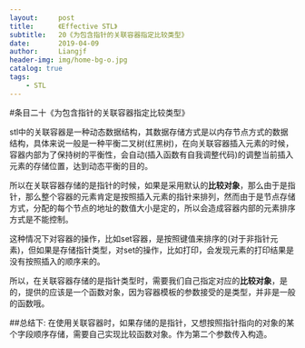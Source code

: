 ```yaml
---
layout:     post                  
title:      《Effective STL》         
subtitle:   20《为包含指针的关联容器指定比较类型》
date:       2019-04-09          
author:     Liangjf                  
header-img: img/home-bg-o.jpg
catalog: true                      
tags:                       
    - STL
---
```


#条目二十《为包含指针的关联容器指定比较类型》

stl中的关联容器是一种动态数据结构，其数据存储方式是以内存节点方式的数据结构，具体来说一般是一种平衡二叉树(红黑树)，在向关联容器插入元素的时候，容器内部为了保持树的平衡性，会自动(插入函数有自我调整代码)的调整当前插入元素的存储位置，达到动态平衡的目的。

所以在关联容器存储的是指针的时候，如果是采用默认的**比较对象**，那么由于是指针，那么整个容器的元素肯定是按照插入元素的指针来排列，然而由于是节点存储方式，分配的每个节点的地址的数值大小是定的，所以会造成容器内部的元素排序方式是不能控制。

这种情况下对容器的操作，比如set容器，是按照键值来排序的(对于非指针元素)，但如果是存储指针类型，对set的操作，比如打印，会发现元素的打印结果是没有按照插入的顺序来的。

所以，在关联容器存储的是指针类型时，需要我们自己指定对应的**比较对象**，是的，提供的应该是一个函数对象，因为容器模板的参数接受的是类型，并非是一般的函数哦。


##总结下:
在使用关联容器时，如果存储的是指针，又想按照指针指向的对象的某个字段顺序存储，需要自己实现比较函数对象。作为第二个参数传入构造。